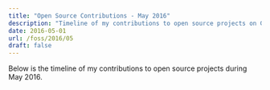 ```yaml
---
title: "Open Source Contributions - May 2016"
description: "Timeline of my contributions to open source projects on GitHub during May 2016."
date: 2016-05-01
url: /foss/2016/05
draft: false
---
```


Below is the timeline of my contributions to open source projects during May 2016.

